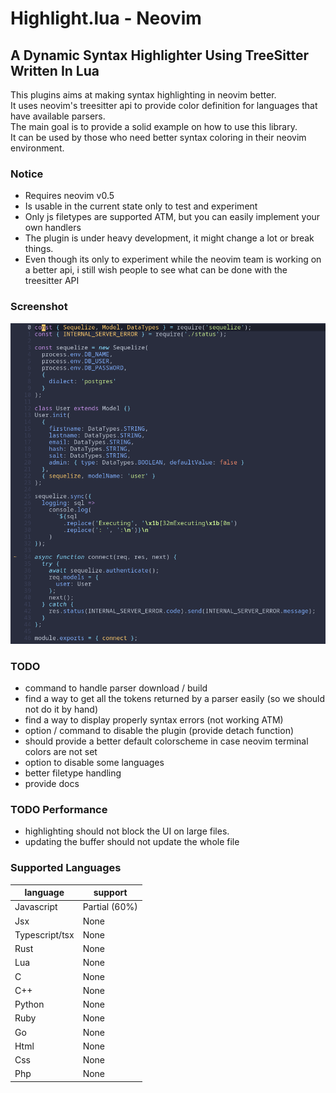# Highlight.lua - Neovim
## A Dynamic Syntax Highlighter Using TreeSitter Written In Lua

This plugins aims at making syntax highlighting in neovim better. \
It uses neovim's treesitter api to provide color definition for languages that have available parsers. \
The main goal is to provide a solid example on how to use this library. \
It can be used by those who need better syntax coloring in their neovim environment.

### Notice

- Requires neovim v0.5
- Is usable in the current state only to test and experiment 
- Only js filetypes are supported ATM, but you can easily implement your own handlers
- The plugin is under heavy development, it might change a lot or break things.
- Even though its only to experiment while the neovim team is working on a better api, i still wish people to see what can be done with the treesitter API

### Screenshot

![alt text](.github/highlight.png?raw=true "javascript highlight")

### TODO

- command to handle parser download / build
- find a way to get all the tokens returned by a parser easily (so we should not do it by hand)
- find a way to display properly syntax errors (not working ATM)
- option / command to disable the plugin (provide detach function)
- should provide a better default colorscheme in case neovim terminal colors are not set
- option to disable some languages
- better filetype handling
- provide docs

### TODO Performance

- highlighting should not block the UI on large files.
- updating the buffer should not update the whole file

### Supported Languages
|language|support
|---|---|
|Javascript|Partial (60%)|
|Jsx|None|
|Typescript/tsx|None|
|Rust|None|
|Lua|None|
|C|None|
|C++|None|
|Python|None|
|Ruby|None|
|Go|None|
|Html|None|
|Css|None|
|Php|None|
